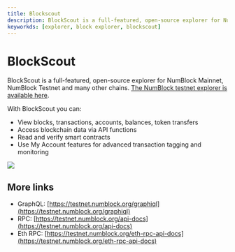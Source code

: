 ```yaml
---
title: Blockscout
description: BlockScout is a full-featured, open-source explorer for NumBlock mainnet, NumBlock testnet and many other chains.
keyworkds: [explorer, block explorer, blockscout]
---
```


# BlockScout

BlockScout is a full-featured, open-source explorer for NumBlock Mainnet, NumBlock Testnet and many other chains. [The NumBlock testnet explorer is available here](https://testnet.numblock.org/).

With BlockScout you can:

* View blocks, transactions, accounts, balances, token transfers
* Access blockchain data via API functions
* Read and verify smart contracts
* Use My Account features for advanced transaction tagging and monitoring

![](</img/tools/blockscout.png>)

## More links

- GraphQL: [https://testnet.numblock.org/graphiql](https://testnet.numblock.org/graphiql)
- RPC: [https://testnet.numblock.org/api-docs](https://testnet.numblock.org/api-docs)
- Eth RPC: [https://testnet.numblock.org/eth-rpc-api-docs](https://testnet.numblock.org/eth-rpc-api-docs)